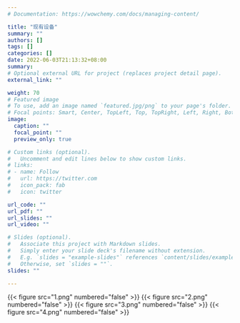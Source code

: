 ```yaml
---
# Documentation: https://wowchemy.com/docs/managing-content/

title: "现有设备"
summary: ""
authors: []
tags: []
categories: []
date: 2022-06-03T21:13:32+08:00
summary:
# Optional external URL for project (replaces project detail page).
external_link: ""

weight: 70
# Featured image
# To use, add an image named `featured.jpg/png` to your page's folder.
# Focal points: Smart, Center, TopLeft, Top, TopRight, Left, Right, BottomLeft, Bottom, BottomRight.
image:
  caption: ""
  focal_point: ""
  preview_only: true

# Custom links (optional).
#   Uncomment and edit lines below to show custom links.
# links:
# - name: Follow
#   url: https://twitter.com
#   icon_pack: fab
#   icon: twitter

url_code: ""
url_pdf: ""
url_slides: ""
url_video: ""

# Slides (optional).
#   Associate this project with Markdown slides.
#   Simply enter your slide deck's filename without extension.
#   E.g. `slides = "example-slides"` references `content/slides/example-slides.md`.
#   Otherwise, set `slides = ""`.
slides: ""

---
```

{{< figure src="1.png"  numbered="false" >}}
{{< figure src="2.png"  numbered="false" >}}
{{< figure src="3.png"  numbered="false" >}}
{{< figure src="4.png"  numbered="false" >}}
